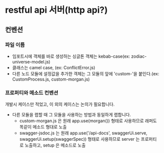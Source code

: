 # restful api 서버(http api?)

## 컨벤션
### 파일 이름
- 임포트시에 객체를 바로 생성하는 싱글톤 객체는 kebab-case(ex: zodiac-universe-model.js)
- 클래스는 camel case, (ex: ConflictError.js)
- 다른 노드 모듈에 설정값을 추가한 객체는 그 모듈의 앞에 'custom-'을 붙인다.(ex: CustomProcess.js, custom-morgan.js)

### 프로퍼티와 메소드 컨벤션
개발시 케이스만 적었고, 이 외의 케이스는 논의가 필요합니다.
- 다른 모듈을 랩할 때 그 모듈을 사용하는 방법과 동일하게 랩합니다.
  - custom-morgan.js 은 원래 app.use(morgan()) 형태로 사용하므로 래퍼도 똑같이 메소드 형대로 노출
  - swagger-jsdoc.js 는 원래 app.use('/api-docs', swaggerUi.serve, swaggerUi.setup(swaggerSpec)) 형태로 사용하므로 server 는 프로퍼티로 노출하고, setup 은 메소드로 노출

